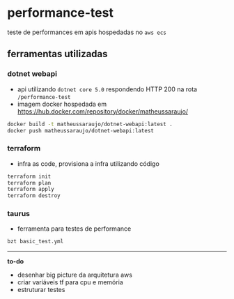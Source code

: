 # performance-test

teste de performances em apis hospedadas no `aws ecs`

## ferramentas utilizadas

### dotnet webapi

+ api utilizando `dotnet core 5.0` respondendo HTTP 200 na rota `/performance-test`
+ imagem docker hospedada em https://hub.docker.com/repository/docker/matheussaraujo/

```bash
docker build -t matheussaraujo/dotnet-webapi:latest .
docker push matheussaraujo/dotnet-webapi:latest
```

### terraform

+ infra as code, provisiona a infra utilizando código

```bash
terraform init
terraform plan
terraform apply
terraform destroy
```

### taurus

+ ferramenta para testes de performance
```bash
bzt basic_test.yml
```

---

**to-do**
- desenhar big picture da arquitetura aws
- criar variáveis tf para cpu e memória
- estruturar testes
